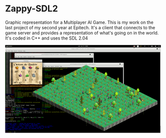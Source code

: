 # Zappy-SDL2
Graphic representation for a Multiplayer AI Game.
This is my work on the last project of my second year at Epitech.
It's a client that connects to the game server and provides a representation of what's going on in the world. It's coded in C++ and uses the SDL 2.04

![alt tag](https://raw.githubusercontent.com/Poncholay/Zappy-SDL2/master/demo.gif)
